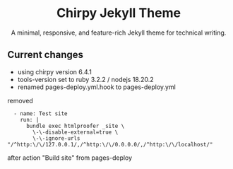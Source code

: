 <div align="center">

  # Chirpy Jekyll Theme

  A minimal, responsive, and feature-rich Jekyll theme for technical writing.

</div>

## Current changes

- using chirpy version 6.4.1
- tools-version set to ruby 3.2.2 / nodejs 18.20.2
- renamed pages-deploy.yml.hook to pages-deploy.yml

removed 

      - name: Test site
        run: |
          bundle exec htmlproofer _site \
            \-\-disable-external=true \
            \-\-ignore-urls "/^http:\/\/127.0.0.1/,/^http:\/\/0.0.0.0/,/^http:\/\/localhost/"

after action "Build site"
from pages-deploy